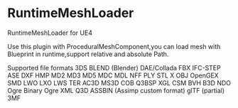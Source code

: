 # RuntimeMeshLoader
RuntimeMeshLoader for UE4

Use this plugin with ProceduralMeshComponent,you can load mesh with Blueprint in runtime,support relative and absolute Path.

Supported file formats
3DS
BLEND (Blender)
DAE/Collada
FBX
IFC-STEP
ASE
DXF
HMP
MD2
MD3
MD5
MDC
MDL
NFF
PLY
STL
X
OBJ
OpenGEX
SMD
LWO
LXO
LWS
TER
AC3D
MS3D
COB
Q3BSP
XGL
CSM
BVH
B3D
NDO
Ogre Binary
Ogre XML
Q3D
ASSBIN (Assimp custom format)
glTF (partial)
3MF
